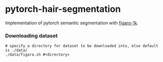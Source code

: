 # pytorch-hair-segmentation
Implementation of pytorch semantic segmentation with [figaro-1k](http://projects.i-ctm.eu/it/progetto/figaro-1k).

### Downloading dataset
```
# specify a directory for dataset to be downloaded into, else default is ./data/
./data/figaro.sh #<directory>
```
